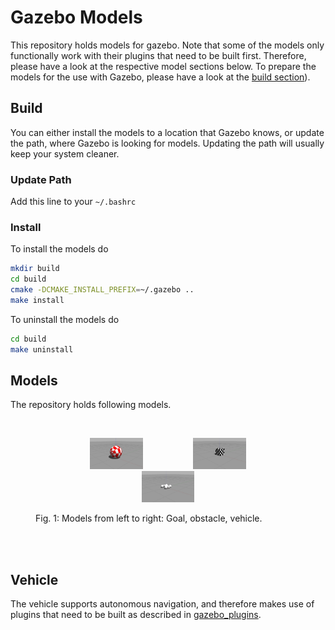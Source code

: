 # Gazebo Models

This repository holds models for gazebo. Note that some of the models only functionally work with their plugins that need to be built first. Therefore, please have a look at the respective model sections below. To prepare the models for the use with Gazebo, please have a look at the [build section](#build)).

## Build

You can either install the models to a location that Gazebo knows, or update the path, where Gazebo is looking for models. Updating the path will usually keep your system cleaner.

### Update Path

Add this line to your `~/.bashrc`

### Install

To install the models do

```bash
mkdir build
cd build
cmake -DCMAKE_INSTALL_PREFIX=~/.gazebo ..
make install
```

To uninstall the models do

```bash
cd build
make uninstall
```

## Models

The repository holds following models.

<br>
<figure>
  <p align="center"><img src="img/goal.jpg" width="20%" height="20%" hspace="40"><img src="img/obstacle.jpg" width="20%" height="20%" hspace="40"><img src="img/vehicle.jpg" width="20%" height="20%" hspace="40"></p>
  <figcaption>Fig. 1: Models from left to right: Goal, obstacle, vehicle. </figcaption>
</figure>
<br><br>

## Vehicle

The vehicle supports autonomous navigation, and therefore makes use of plugins that need to be built as described in [gazebo_plugins](https://github.com/mhubii/gazebo_plugins).
